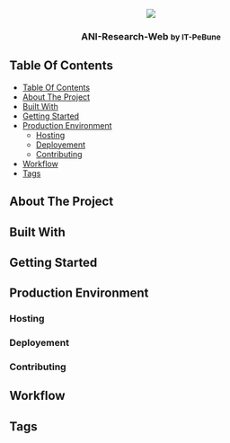 <p align="center">
  <a href="">
    <img src="https://integritatepebune.ro/_next/image?url=%2Fimages%2Fprofile.png&w=384&q=75">
  </a>

  <h3 align="center">
    ANI-Research-Web
    <small>by IT-PeBune</small>
</p>

## Table Of Contents

- [Table Of Contents](#table-of-contents)
- [About The Project](#about-the-project)
- [Built With](#built-with)
- [Getting Started](#getting-started)
- [Production Environment](#production-environment)
  - [Hosting](#hosting)
  - [Deployement](#deployement)
  - [Contributing](#contributing)
- [Workflow](#workflow)
- [Tags](#tags)

## About The Project

## Built With

## Getting Started

## Production Environment

### Hosting

### Deployement

### Contributing

## Workflow

## Tags
